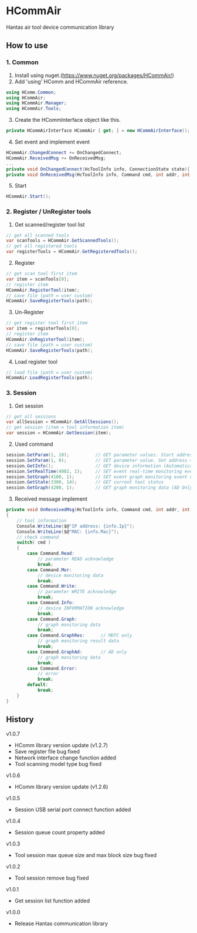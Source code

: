 # HCommAir
Hantas air tool device communication library

## How to use

### 1. Common
1. Install using nuget.(https://www.nuget.org/packages/HCommAir/)
2. Add 'using' HComm and HCommAir reference.
```c#
using HComm.Common;
using HCommAir;
using HCommAir.Manager;
using HCommAir.Tools;
```
3. Create the HCommInterface object like this.
```c#
private HCommAirInterface HCommAir { get; } = new HCommAirInterface();
```
4. Set event and implement event
```c#
HCommAir.ChangedConnect += OnChangedConnect;
HCommAir.ReceivedMsg += OnReceivedMsg;
...
private void OnChangedConnect(HcToolInfo info, ConnectionState state){...}
private void OnReceivedMsg(HcToolInfo info, Command cmd, int addr, int[] values){...}
```
5. Start
```c#
HCommAir.Start();
```

### 2. Register / UnRegister tools

1. Get scanned/register tool list
```c#
// get all scanned tools
var scanTools = HCommAir.GetScannedTools();
// get all registered tools
var registerTools = HCommAir.GetRegisteredTools();
```

2. Register
```c#
// get scan tool first item
var item = scanTools[0];
// register item
HCommAir.RegisterTool(item);
// save file (path = user custom)
HCommAir.SaveRegisterTools(path);
```

3. Un-Register
```c#
// get register tool first item
var item = registerTools[0];
// register item
HCommAir.UnRegisterTool(item);
// save file (path = user custom)
HCommAir.SaveRegisterTools(path);
```

4. Load register tool
```c#
// load file (path = user custom)
HCommAir.LoadRegisterTools(path);
```

### 3. Session

1. Get session
```c#
// get all sessions
var allSession = HCommAir.GetAllSessions();
// get session (item = tool information item)
var session = HCommAir.GetSession(item);
```

2. Used command
```c#
session.GetParam(1, 10);          // GET parameter values. Start address = 1, Count = 10
session.SetParam(1, 0);           // SET parameter value. Set address = 1, value = 0
session.GetInfo();                // GET device information (Automatically called when a command is not transmitted for a certain period of time while connected to the device.)
session.SetRealTime(4002, 1);     // SET event real-time monitoring event value = 0 (stop), value = 1 (start)
session.SetGraph(4100, 1);        // SET event graph monitoring event value = 0 (stop), value = 1 (start)
session.GetState(3300, 14);       // GET current tool status
session.GetGraph(4200, 1);        // GET graph monitoring data (AD Only)
```

3. Received message implement
```c#
private void OnReceivedMsg(HcToolInfo info, Command cmd, int addr, int[] values)
{
    // tool information
    Console.WriteLine($@"IP address: {info.Ip}");
    Console.WriteLine($@"MAC: {info.Mac}");
    // check command
    switch( cmd )
    {
        case Command.Read:
            // parameter READ acknowledge
            break;
        case Command.Mor:
            // device monitoring data
            break;
        case Command.Write:
            // parameter WRITE acknowledge
            break;
        case Command.Info:
            // device INFORMATION acknowledge
            break;
        case Command.Graph:
            // graph monitoring data
            break;
        case Command.GraphRes:      // MDTC only
            // graph monitoring result data
            break;
        case Command.GraphAd:       // AD only
            // graph monitoring data
            break;
        case Command.Error:
            // error
            break;
        default:
            break;
    }
}
```

## History

v1.0.7
- HComm library version update (v1.2.7)
- Save register file bug fixed
- Network interface change function added
- Tool scanning model type bug fixed

v1.0.6
- HComm library version update (v1.2.6)

v1.0.5
- Session USB serial port connect function added

v1.0.4
- Session queue count property added

v1.0.3
- Tool session max queue size and max block size bug fixed

v1.0.2
- Tool session remove bug fixed

v1.0.1
- Get session list function added

v1.0.0
- Release Hantas communication library
